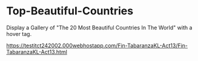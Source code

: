 # Top-Beautiful-Countries
Display a Gallery of "The 20 Most Beautiful Countries In The World" with a hover tag.

https://testitct242002.000webhostapp.com/Fin-TabaranzaKL-Act13/Fin-TabaranzaKL-Act13.html
